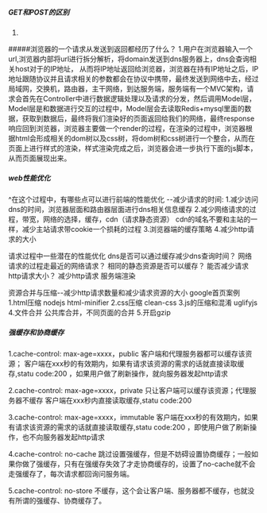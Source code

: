 ##### GET和POST的区别
1.

#####浏览器的一个请求从发送到返回都经历了什么？
1.用户在浏览器输入一个url,浏览器内部将url进行拆分解析，将domain发送到dns服务器上，dns会查询相关host对于的IP地址， 从而将IP地址返回给浏览器，浏览器在持有IP地址之后，IP地址跟随协议并且请求相关的参数都会在协议中携带，最终发送到网络中去，经过局域网，交换机，路由器，主干网络，到达服务端，服务端有一个MVC架构，请求会首先在Controller中进行数据逻辑处理以及请求的分发，然后调用Model层，Model层是和数据进行交互的过程中，Model层会去读取Redis+mysql里面的数据，获取到数据后，最终将我们渲染好的页面返回给我们的网络，最终response响应回到浏览器，浏览器主要做一个render的过程，在渲染的过程中，浏览器根据html会形成相关的dom树以及css树，将dom树和css树进行一个整合，从而在页面上进行样式的渲染，样式渲染完成之后，浏览器会进一步执行下面的js脚本，从而页面展现出来。

##### web性能优化
^在这个过程中，有哪些点可以进行前端的性能优化
--减少请求的时间: 
1.减少访问dns的时间，浏览器层面和路由器层面进行dns相关信息缓存
2.减少网络请求的过程，带宽，网络的选择，缓存，cdn（请求静态资源）
cdn的域名不要和主站的一样，减少主站请求带cookie一个损耗的过程
3.浏览器端的缓存策略
4.减少http请求的大小

请求过程中一些潜在的性能优化
dns是否可以通过缓存减少dns查询时间？
网络请求的过程走最近的网络请求？
相同的静态资源是否可以缓存？
能否减少请求http请求大小？
减少http请求
服务端渲染

资源合并与压缩--减少http请求数量和减少请求资源的大小
google首页案例
1.html压缩 nodejs html-minifier
2.css压缩 clean-css
3.js的压缩和混淆 uglifyjs
4.文件合并 公共库合并，不同页面的合并
5.开启gzip


##### 强缓存和协商缓存
1.cache-control: max-age=xxxx，public
客户端和代理服务器都可以缓存该资源；
客户端在xxx秒的有效期内，如果有请求该资源的需求的话就直接读取缓存,statu code:200 ，如果用户做了刷新操作，就向服务器发起http请求

2.cache-control: max-age=xxxx，private
只让客户端可以缓存该资源；代理服务器不缓存
客户端在xxx秒内直接读取缓存,statu code:200

3.cache-control: max-age=xxxx，immutable
客户端在xxx秒的有效期内，如果有请求该资源的需求的话就直接读取缓存,statu code:200 ，即使用户做了刷新操作，也不向服务器发起http请求

4.cache-control: no-cache
跳过设置强缓存，但是不妨碍设置协商缓存；一般如果你做了强缓存，只有在强缓存失效了才走协商缓存的，设置了no-cache就不会走强缓存了，每次请求都回询问服务端。

5.cache-control: no-store
不缓存，这个会让客户端、服务器都不缓存，也就没有所谓的强缓存、协商缓存了。
